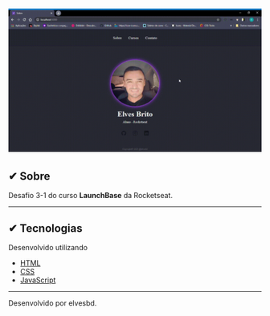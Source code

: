 <h1>
    <img src="public/portifolio.gif">
</h1>

## ✔ Sobre
Desafio 3-1 do curso **LaunchBase** da Rocketseat.

---

## ✔ Tecnologias

Desenvolvido utilizando

 - [HTML](https://rocketseat.com.br/)
 - [CSS](https://rocketseat.com.br/)
 - [JavaScript](https://rocketseat.com.br/)


---
Desenvolvido por elvesbd.

 